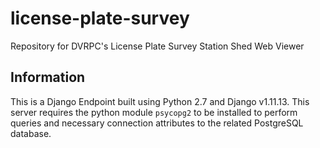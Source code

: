 # license-plate-survey
Repository for DVRPC's License Plate Survey Station Shed Web Viewer


## Information

This is a Django Endpoint built using Python 2.7 and Django v1.11.13. This server requires the python module `psycopg2` to be installed to perform queries and necessary connection attributes to the related PostgreSQL database.


